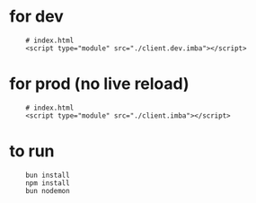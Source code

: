 # for dev

```
    # index.html
    <script type="module" src="./client.dev.imba"></script>
```

# for prod (no live reload)

```
    # index.html
    <script type="module" src="./client.imba"></script>
```

# to run

```
    bun install
    npm install
    bun nodemon
```